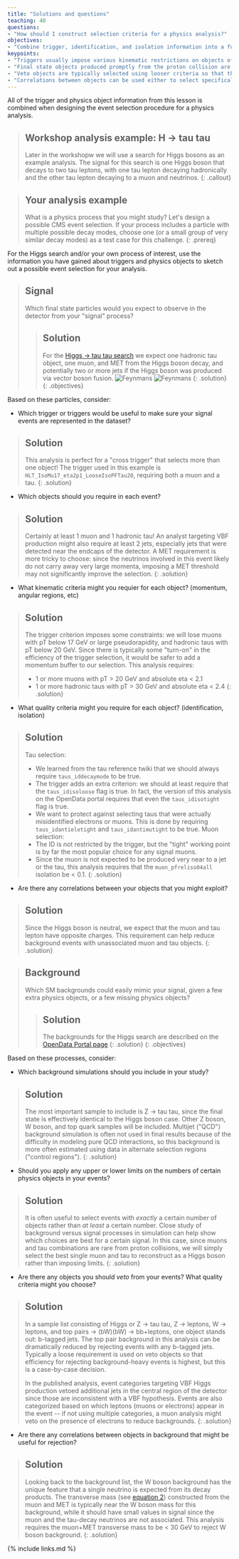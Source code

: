 ```yaml
---
title: "Solutions and questions"
teaching: 40
questions:
- "How should I construct selection criteria for a physics analysis?"
objectives:
- "Combine trigger, identification, and isolation information into a full selection for a specific physics process."
keypoints:
- "Triggers usually impose various kinematic restrictions on objects of interest."
- "Final state objects produced promptly from the proton collision are typically required to have significant momentum, tight ID quality, and to be isolated (depending on the topology of the physics process."
- "Veto objects are typically selected using looser criteria so that the efficiency of the veto is very high."
- "Correlations between objects can be used either to select specifically for signal events or reject background events."
---
```


All of the trigger and physics object information from this lesson is combined when designing the event selection procedure for a physics analysis.

> ## Workshop analysis example: H -> tau tau
> Later in the workshopw we will use a search for Higgs bosons as an example analysis. The signal for this search is one Higgs boson that decays to two tau leptons, with one tau lepton decaying hadronically and the other tau lepton decaying to a muon and neutrinos.
{: .callout}

> ## Your analysis example
> What is a physics process that you might study? Let's design a possible CMS event selection. If your process includes a particle with multiple possible decay modes, choose one (or a small group of very similar decay modes) as a test case for this challenge. 
{: .prereq}

For the Higgs search and/or your own process of interest, use the information you have gained about triggers and physics objects to sketch out a possible event selection for your analysis.

> ## Signal
> Which final state particles would you expect to observe in the detector from your "signal" process?
>> ## Solution
>> For the [Higgs -> tau tau search](https://arxiv.org/pdf/1401.5041.pdf) we expect one hadronic tau object, one muon, and MET from the Higgs boson decay, and potentially two or more jets if the Higgs boson was produced via vector boson fusion.
>> ![Feynmans](http://cms-results.web.cern.ch/cms-results/public-results/publications/HIG-13-004/CMS-HIG-13-004_Figure_001-a.png) ![Feynmans](https://github.com/cms-sw/cmssw/tree/CMSSW_5_3_X/DataFormats/PatCandidates/)
>{: .solution}
{: .objectives}


Based on these particles, consider:

 * Which trigger or triggers would be useful to make sure your signal events are represented in the dataset?

> ## Solution
> This analysis is perfect for a "cross trigger" that selects more than one object! The trigger used in this example is `HLT_IsoMu17_eta2p1_LooseIsoPFTau20`, requiring both a muon and a tau.
{: .solution}

 * Which objects should you require in each event?

> ## Solution
> Certainly at least 1 muon and 1 hadronic tau!  An analyst targeting VBF production might also require at least 2 jets, especially jets that were detected near the endcaps of the detector. A MET requirement is more tricky to choose: since the neutrinos involved in this event likely do not carry away very large momenta, imposing a MET threshold may not significantly improve the selection.
{: .solution}

 * What kinematic criteria might you requier for each object? (momentum, angular regions, etc)

> ## Solution
> The trigger criterion imposes some constraints: we will lose muons with pT below 17 GeV or large pseudorapidity, and hadronic taus with pT below 20 GeV. Since there is typically some "turn-on" in the efficiency of the trigger selection, it would be safer to add a momentum buffer to our selection. This analysis requires:
> * 1 or more muons with pT > 20 GeV and absolute eta < 2.1
> * 1 or more hadronic taus with pT > 30 GeV and absolute eta < 2.4
{: .solution}

 * What quality criteria might you require for each object? (identification, isolation)

> ## Solution
> Tau selection:
>  * We learned from the tau reference twiki that we should always require `taus_iddecaymode` to be true.
>  * The trigger adds an extra criterion: we should at least require that the `taus_idisoloose` flag is true. In fact, the version of this analysis on the OpenData portal requires that even the `taus_idisotight` flag is true.
>  * We want to protect against selecting taus that were actually misidentified electrons or muons. This is done by requiring `taus_idantieletight` and `taus_idantimutight` to be true.
> Muon selection:
>  * The ID is not restricted by the trigger, but the "tight" working point is by far the most popular choice for any signal muons.
>  * Since the muon is not expected to be produced very near to a jet or the tau, this analysis requires that the `muon_pfreliso04all` isolation be < 0.1.
{: .solution}

 * Are there any correlations between your objects that you might exploit?

> ## Solution
> Since the Higgs boson is neutral, we expect that the muon and tau lepton have opposite charges. This requirement can help reduce background events with unassociated muon and tau objects.
{: .solution}

> ## Background
> Which SM backgrounds could easily mimic your signal, given a few extra physics objects, or a few missing physics objects?
>> ## Solution
>> The backgrounds for the Higgs search are described on the [OpenData Portal page](http://opendata.web.cern.ch/record/12350)
>{: .solution}
{: .objectives}

Based on these processes, consider:
 * Which background simulations should you include in your study?

> ## Solution
> The most important sample to include is Z -> tau tau, since the final state is effectively identical to the Higgs boson case. Other Z boson, W boson, and top quark samples will be included. Multijet ("QCD") background simulation is often not used in final results because of the difficulty in modeling pure QCD interactions, so this background is more often estimated using data in alternate selection regions ("control regions").
{: .solution}

 * Should you apply any upper or lower limits on the numbers of certain physics objects in your events?

> ## Solution
> It is often useful to select events with *exactly* a certain number of objects rather than *at least* a certain number. Close study of background versus signal processes in simulation can help show which choices are best for a certain signal. In this case, since muons and tau combinations are rare from proton collisions, we will simply select the best single muon and tau to reconstruct as a Higgs boson rather than imposing limits.
{: .solution}

 * Are there any objects you should *veto* from your events? What quality criteria might you choose?

> ## Solution
> In a sample list consisting of Higgs or Z -> tau tau, Z -> leptons, W -> leptons, and top pairs -> (bW)(bW) -> bb+leptons, one object stands out: b-tagged jets. The top pair background in this analysis can be dramatically reduced by rejecting events with any b-tagged jets. Typically a loose requirement is used on veto objects so that efficiency for rejecting background-heavy events is highest, but this is a case-by-case decision.
>
> In the published analysis, event categories targeting VBF Higgs production vetoed additional jets in the central region of the detector since those are inconsistent with a VBF hypothesis. Events are also categorized based on which leptons (muons or electrons) appear in the event -- if not using multiple categories, a muon analysis might veto on the presence of electrons to reduce backgrounds.
{: .solution}

 * Are there any correlations between objects in background that might be useful for rejection?

> ## Solution
> Looking back to the background list, the W boson background has the unique feature that a single neutrino is expected from its decay products. The transverse mass (see [equation 2](https://arxiv.org/pdf/1401.5041.pdf)) constructed from the muon and MET is typically near the W boson mass for this background, while it should have small values in signal since the muon and the tau-decay neutrinos are not associated. This analysis requires the muon+MET transverse mass to be < 30 GeV to reject W boson background.
{: .solution}




{% include links.md %}

